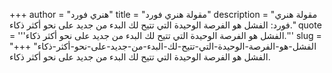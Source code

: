 +++
author = "هنري فورد"
title = "مقولة هنري فورد"
description = "مقولة هنري فورد: الفشل هو الفرصة الوحيدة التي تتيح لك البدء من جديد على نحو أكثر ذكاء."
quote = '''الفشل هو الفرصة الوحيدة التي تتيح لك البدء من جديد على نحو أكثر ذكاء.'''
slug = "الفشل-هو-الفرصة-الوحيدة-التي-تتيح-لك-البدء-من-جديد-على-نحو-أكثر-ذكاء"
+++
الفشل هو الفرصة الوحيدة التي تتيح لك البدء من جديد على نحو أكثر ذكاء.
